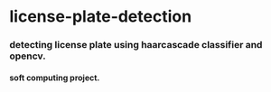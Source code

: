 # license-plate-detection

### detecting license plate using haarcascade classifier and opencv.
#### soft computing project.
